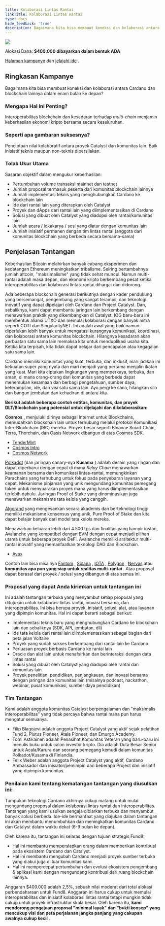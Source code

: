 ```yaml
---
title: Kolaborasi Lintas Rantai
linkTitle: Kolaborasi Lintas Rantai
type: docs
hide_feedback: 'true'
description: Bagaimana kita bisa membuat koneksi dan kolaborasi antara Cardano dan blockchain lainnya dalam enam bulan ke depan?
---
```


<img src="https://cardano.ideascale.com/community-library/accounts/93/936143/Public/04-Cross-Chain-Collaboration-eb2b89.png" class="">

Alokasi Dana: **$400.000 dibayarkan dalam bentuk ADA**

[Halaman kampanye](https://cardano.ideascale.com/c/idea/381705) dan [jelajahi ide](https://cardano.ideascale.com/c/campaigns/26436/stage/all/ideas/unspecified) .

## Ringkasan Kampanye

Bagaimana kita bisa membuat koneksi dan kolaborasi antara Cardano dan blockchain lainnya dalam enam bulan ke depan?

### Mengapa Hal Ini Penting?

Interoperabilitas blockchain dan kesadaran terhadap <i>multi-chain</i> menjamin keberhasilan ekonomi kripto bersama secara keseluruhan.

### Seperti apa gambaran suksesnya?

Penciptaan nilai kolaboratif antara proyek Catalyst dan komunitas lain. Baik inisiatif teknis maupun non-teknis dipersilakan.

### Tolak Ukur Utama

Sasaran objektif dalam mengukur keberhasilan:

- Pertumbuhan volume transaksi mainnet dan testnet
- Jumlah proposal termasuk peserta dari komunitas blockchain lainnya
- Jumlah implementasi teknis yang menghubungkan Cardano ke blockchain lain
- Ide dari rantai lain yang diterapkan oleh Catalyst
- Proyek dan dApps dari rantai lain yang diimplementasikan di Cardano
- Solusi yang dibuat oleh Catalyst yang diadopsi oleh rantai/komunitas lain
- Jumlah acara / lokakarya / sesi yang diatur dengan komunitas lain
- Jumlah inisiatif permanen dengan tim lintas rantai (anggota dari komunitas blockchain yang berbeda secara bersama-sama)

## Penjelasan Tantangan

Keberhasilan Bitcoin melahirkan banyak cabang eksperimen dan kedatangan Ethereum meningkatkan tribalisme. Seiring bertambahnya jumlah altcoin, "maksimalisme" yang tidak sehat muncul. Namun multi-rantai adalah masa depan, dan ekonomi kripto berkembang pesat ketika interoperabilitas dan kolaborasi lintas-rantai dihargai dan didorong.

Ada beberapa blockchain generasi berikutnya dengan kader pendukung yang bersemangat, pengembang yang sangat terampil, dan teknologi inovatif yang dapat dipelajari oleh Cardano dan Project Catalyst. Dan, sebaliknya, kami dapat membantu jaringan lain berkembang dengan menawarkan praktik yang dikembangkan di Catalyst. IOG baru-baru ini membentuk aliansi UTXO dan memulai kolaborasi dengan banyak mitra seperti COTI dan SingularityNET. Ini adalah awal yang baik namun diperlukan lebih banyak untuk mengatasi kurangnya komunikasi, koordinasi, dan kolaborasi antara komunitas blockchain. Hilangnya kesadaran akan perbuatan satu sama lain memaksa kita untuk menduplikasi usaha kita. Ketika kita terpisah, kita tidak dapat belajar dari pencapaian atau kegagalan satu sama lain.

Cardano memiliki komunitas yang kuat, terbuka, dan inklusif, mari jadikan ini kekuatan super yang nyata dan mari menjadi yang pertama menjalin ikatan yang kuat. Mari kita ciptakan lingkungan yang memperkaya, terbuka, dan aman, di mana orang-orang dari komunitas yang berbeda dapat menemukan kesamaan dan berbagi pengetahuan, sumber daya, keterampilan, ide, dan visi satu sama lain. Ayo pergi ke sana, hilangkan silo dan bangun jembatan dan kehadiran di antara kita.

**Berikut adalah beberapa contoh entitas, komunitas, dan proyek DLT/Blockchain yang potensial untuk dijelajahi dan dikolaborasikan:**

**Cosmos** , menjuluki dirinya sebagai Internet untuk Blockchains, memudahkan blockchain lain untuk terhubung melalui protokol Komunikasi Inter-Blockchain (IBC) mereka. Proyek besar seperti Binance Smart Chain, Terra, Thorchain, dan Oasis Network dibangun di atas Cosmos SDK.

- [TenderMint](https://tendermint.com/sdk/)
- [Cosmos Intro](https://v1.cosmos.network/intro)
- [Cosmos Network](https://cosmos.network/ecosystem/apps)

[Polkadot](https://wiki.polkadot.network/docs/learn-video-tutorials) (dan jaringan canary-nya **Kusama** ) adalah desain yang ringan dan dapat diperbarui dengan cepat di mana <i>Relay Chain</i> menawarkan keamanan bersama dan komunikasi lintas-rantai, memungkinkan Parachains yang terhubung untuk fokus pada penyebaran layanan yang cepat. Mekanisme pinjaman yang unik mengundang komunitas pemegang token untuk menyuarakan proyek mana yang harus diimplementasikan terlebih dahulu. Jaringan Proof of Stake yang dinominasikan juga menawarkan mekanisme tata kelola yang canggih.

[Algorand](https://www.algorand.com/technology) yang mengesankan secara akademis dan berteknologi tinggi memiliki mekanisme konsensus yang unik, Pure Proof of Stake dan kita dapat belajar banyak dari model tata kelola mereka.

Menawarkan keluaran lebih dari 4.500 tps dan finalitas yang hampir instan, Avalanche yang kompatibel dengan EVM dengan cepat menjadi pilihan utama untuk beberapa proyek DeFi. Avalanche memiliki arsitektur multi-rantai inovatif yang memanfaatkan teknologi DAG dan Blockchain.

- [Avax](https://www.avax.network)

Contoh lain bisa misalnya [Fantom](https://fantom.foundation/intro-to-fantom) , [Solana](https://solana.com/ecosystem) , [IOTA](https://www.iota.org/) , [Polygon](https://polygon.technology/get-started) , [Nervos](https://www.nervos.org) atau **komunitas apa pun yang siap untuk realitas multi-rantai** . Atau proposal dapat berasal dari proyek / solusi yang dibangun di atas semua ini.

### Proposal yang dapat Anda kirimkan untuk tantangan ini

Ini adalah tantangan terbuka yang menyambut setiap proposal yang ditujukan untuk kolaborasi lintas rantai, inovasi bersama, dan interoperabilitas. Ini bisa berupa proyek, inisiatif, solusi, alat, atau layanan yang dipimpin komunitas. Hal ini dapat berarti sebagai berikut:

- Implementasi teknis baru yang menghubungkan Cardano ke blockchain lain dan sebaliknya (SDK, API, jembatan, dll)
- Ide tata kelola dari rantai lain diimplementasikan sebagai bagian dari peta jalan Voltaire
- Proyek yang sudah sukses berkembang dari rantai lain ke Cardano
- Perluasan proyek berbasis Cardano ke rantai lain
- Oracle dan alat lain untuk menafsirkan dan berinteraksi dengan data lintas rantai
- Solusi yang dibuat oleh Catalyst yang diadopsi oleh rantai dan komunitas lain
- Proyek penelitian, pendidikan, penjangkauan, dan inovasi bersama dengan jaringan dan komunitas lain (misalnya podcast, hackathon, webinar, pusat komunikasi, sumber daya pendidikan)

### Tim Tantangan

Kami adalah anggota komunitas Catalyst berpengalaman dan "maksimalis interoperabilitas" yang tidak percaya bahwa rantai mana pun harus mengatur semuanya.

- Filip Blagojevi adalah anggota Project Catalyst yang aktif sejak pelatihan Fund 2, Plutus Pioneer, Atala Pioneer, dan Emurgo Academy.
- Tomi Astikainen adalah Penasihat Komunitas Veteran yang baru-baru ini menulis buku untuk calon investor kripto. Dia adalah Duta Besar Senior untuk Acala/Karura dan seorang pemegang kemudi dalam komunitas Polkadot/Kusama di Finlandia.
- Felix Weber adalah anggota Project Catalyst yang aktif, Cardano Ambassador dan inisiator/pemimpin dari beberapa Project dan inisiatif yang dipimpin komunitas.

### Penilaian kami tentang kematangan tantangan yang diusulkan ini:

Tumpukan teknologi Cardano akhirnya cukup matang untuk mulai mengundang proposal dalam kolaborasi lintas rantai dan interoperabilitas. Tantangan yang kami usulkan sengaja dibiarkan terbuka dan menyambut banyak solusi berbeda. Ide-ide bermanfaat yang diajukan dalam tantangan ini akan membantu menumbuhkan dan meningkatkan komunitas Cardano dan Catalyst dalam waktu dekat (6-9 bulan ke depan).

Oleh karena itu, tantangan ini selaras dengan tujuan strategis Fund8:

- Hal ini membantu mempersiapkan orang dalam memberikan kontribusi pada ekosistem Cardano dan Catalyst.
- Hal ini membantu mengubah Cardano menjadi proyek sumber terbuka yang diakui juga di luar komunitas kami.
- Hal ini mempercepat pertumbuhan dan evolusi ekosistem pengembang &amp; aplikasi kami dengan mengundang kontribusi dari ruang blockchain lainnya.

Anggaran $400.000 adalah 2,5%, sebuah nilai moderat dari total alokasi perbendaharaan untuk Fund8. Anggaran ini harus cukup untuk memulai interoperabilitas dan inisiatif kolaborasi lintas rantai tetapi mungkin tidak cukup untuk proyek infrastruktur skala besar. Oleh karena itu, **kami mendorong pengajuan proposal "minimal layak" dan "bukti konsep" yang mencakup visi dan peta perjalanan jangka panjang yang cakupan awalnya cukup kecil** .
